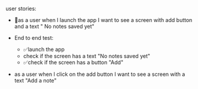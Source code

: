 
user stories: 

- 🙌as a user when I launch the app I want to see  a screen with add button and a text " No notes saved yet"
- End to end test: 
    - ✅launch the app
    - check if the screen has a text "No notes saved yet"
    - ✅check if the screen has a button "Add"
  
- as a user when I click on the add button I want to see a screen with a text "Add a note"